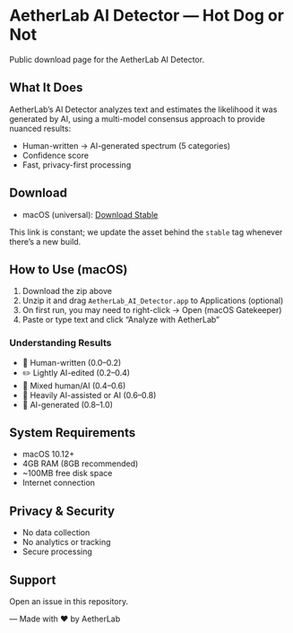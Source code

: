 # AetherLab AI Detector — Hot Dog or Not

Public download page for the AetherLab AI Detector.

## What It Does
AetherLab’s AI Detector analyzes text and estimates the likelihood it was generated by AI, using a multi-model consensus approach to provide nuanced results:
- Human-written → AI-generated spectrum (5 categories)
- Confidence score
- Fast, privacy-first processing

## Download
- macOS (universal): [Download Stable](https://github.com/AetherLabCo/hotdogornot-public/releases/download/stable/AetherLab_AI_Detector_macOS.zip)

This link is constant; we update the asset behind the `stable` tag whenever there’s a new build.

## How to Use (macOS)
1. Download the zip above
2. Unzip it and drag `AetherLab_AI_Detector.app` to Applications (optional)
3. On first run, you may need to right-click → Open (macOS Gatekeeper)
4. Paste or type text and click “Analyze with AetherLab”

### Understanding Results
- 👤 Human-written (0.0–0.2)
- ✏️ Lightly AI-edited (0.2–0.4)
- 🤝 Mixed human/AI (0.4–0.6)
- 🔧 Heavily AI-assisted or AI (0.6–0.8)
- 🤖 AI-generated (0.8–1.0)

## System Requirements
- macOS 10.12+
- 4GB RAM (8GB recommended)
- ~100MB free disk space
- Internet connection

## Privacy & Security
- No data collection
- No analytics or tracking
- Secure processing

## Support
Open an issue in this repository.

— Made with ❤️ by AetherLab
